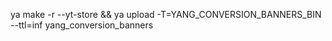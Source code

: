 ya make -r --yt-store && ya upload -T=YANG_CONVERSION_BANNERS_BIN --ttl=inf yang_conversion_banners

